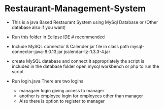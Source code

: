 # Restaurant-Management-System
- This is a java Based Restaurant System using MySql Database or (Other database also if you want)

- Run this folder in Eclipse IDE  # recommended 

- Include MySQL connector & Calender jar file in class path 
    mysql-connector-java-8.0.13.jar
    jcalendar-tz-1.3.3-4.jar

- create MySQL database and connect it appropriately 
    the script is included in the database folder 
    open mysql workbench or php to run the script 

- Run login.java 
    There are two logins 
    - managaer login giving access to manager 
    - another is employee login for employees other than manager
    - Also there is option to register to manager  


